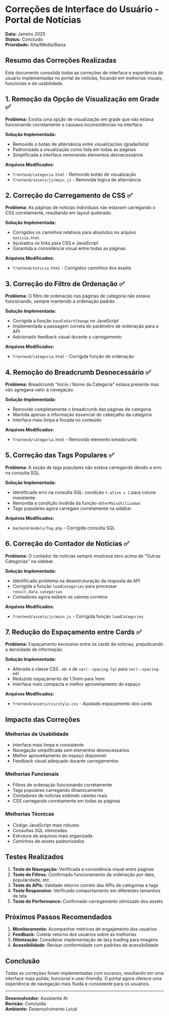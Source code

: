 # Correções de Interface do Usuário - Portal de Notícias

**Data:** Janeiro 2025  
**Status:** Concluído  
**Prioridade:** Alta/Média/Baixa

## Resumo das Correções Realizadas

Este documento consolida todas as correções de interface e experiência do usuário implementadas no portal de notícias, focando em melhorias visuais, funcionais e de usabilidade.

## 1. Remoção da Opção de Visualização em Grade ✅

**Problema:** Existia uma opção de visualização em grade que não estava funcionando corretamente e causava inconsistências na interface.

**Solução Implementada:**
- Removido o botão de alternância entre visualizações (grade/lista)
- Padronizada a visualização como lista em todas as páginas
- Simplificada a interface removendo elementos desnecessários

**Arquivos Modificados:**
- `frontend/categoria.html` - Removido botão de visualização
- `frontend/assets/js/main.js` - Removida lógica de alternância

## 2. Correção do Carregamento de CSS ✅

**Problema:** As páginas de notícias individuais não estavam carregando o CSS corretamente, resultando em layout quebrado.

**Solução Implementada:**
- Corrigidos os caminhos relativos para absolutos no arquivo `noticia.html`
- Ajustados os links para CSS e JavaScript
- Garantida a consistência visual entre todas as páginas

**Arquivos Modificados:**
- `frontend/noticia.html` - Corrigidos caminhos dos assets

## 3. Correção do Filtro de Ordenação ✅

**Problema:** O filtro de ordenação nas páginas de categoria não estava funcionando, sempre mantendo a ordenação padrão.

**Solução Implementada:**
- Corrigida a função `handleSortChange` no JavaScript
- Implementada a passagem correta do parâmetro de ordenação para a API
- Adicionado feedback visual durante o carregamento

**Arquivos Modificados:**
- `frontend/categoria.html` - Corrigida função de ordenação

## 4. Remoção do Breadcrumb Desnecessário ✅

**Problema:** Breadcrumb "Início / Nome da Categoria" estava presente mas não agregava valor à navegação.

**Solução Implementada:**
- Removido completamente o breadcrumb das páginas de categoria
- Mantida apenas a informação essencial do cabeçalho da categoria
- Interface mais limpa e focada no conteúdo

**Arquivos Modificados:**
- `frontend/categoria.html` - Removido elemento breadcrumb

## 5. Correção das Tags Populares ✅

**Problema:** A seção de tags populares não estava carregando devido a erro na consulta SQL.

**Solução Implementada:**
- Identificado erro na consulta SQL: condição `t.ativo = 1` para coluna inexistente
- Removida a condição inválida da função `obterMaisUtilizadas`
- Tags populares agora carregam corretamente na sidebar

**Arquivos Modificados:**
- `backend/models/Tag.php` - Corrigida consulta SQL

## 6. Correção do Contador de Notícias ✅

**Problema:** O contador de notícias sempre mostrava zero acima de "Outras Categorias" na sidebar.

**Solução Implementada:**
- Identificado problema na desestruturação da resposta da API
- Corrigida a função `loadCategories` para processar `result.data.categorias`
- Contadores agora exibem os valores corretos

**Arquivos Modificados:**
- `frontend/assets/js/main.js` - Corrigida função `loadCategories`

## 7. Redução do Espaçamento entre Cards ✅

**Problema:** Espaçamento excessivo entre os cards de notícias, prejudicando a densidade de informação.

**Solução Implementada:**
- Alterada a classe CSS `.mb-4` de `var(--spacing-lg)` para `var(--spacing-md)`
- Reduzido espaçamento de 1.5rem para 1rem
- Interface mais compacta e melhor aproveitamento do espaço

**Arquivos Modificados:**
- `frontend/assets/css/style.css` - Ajustado espaçamento dos cards

## Impacto das Correções

### Melhorias de Usabilidade
- Interface mais limpa e consistente
- Navegação simplificada sem elementos desnecessários
- Melhor aproveitamento do espaço disponível
- Feedback visual adequado durante carregamentos

### Melhorias Funcionais
- Filtros de ordenação funcionando corretamente
- Tags populares carregando dinamicamente
- Contadores de notícias exibindo valores reais
- CSS carregando corretamente em todas as páginas

### Melhorias Técnicas
- Código JavaScript mais robusto
- Consultas SQL otimizadas
- Estrutura de arquivos mais organizada
- Caminhos de assets padronizados

## Testes Realizados

1. **Teste de Navegação:** Verificada a consistência visual entre páginas
2. **Teste de Filtros:** Confirmado funcionamento da ordenação por data, popularidade, etc.
3. **Teste de APIs:** Validado retorno correto das APIs de categorias e tags
4. **Teste Responsivo:** Verificado comportamento em diferentes tamanhos de tela
5. **Teste de Performance:** Confirmado carregamento otimizado dos assets

## Próximos Passos Recomendados

1. **Monitoramento:** Acompanhar métricas de engajamento dos usuários
2. **Feedback:** Coletar retorno dos usuários sobre as melhorias
3. **Otimização:** Considerar implementação de lazy loading para imagens
4. **Acessibilidade:** Revisar conformidade com padrões de acessibilidade

## Conclusão

Todas as correções foram implementadas com sucesso, resultando em uma interface mais polida, funcional e user-friendly. O portal agora oferece uma experiência de navegação mais fluida e consistente para os usuários.

---

**Desenvolvedor:** Assistente AI  
**Revisão:** Concluída  
**Ambiente:** Desenvolvimento Local